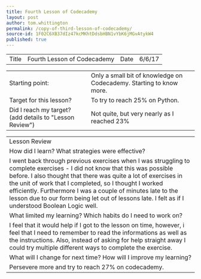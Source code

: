 ```yaml
---
title: Fourth Lesson of Codecademy
layout: post
author: tom.whittington
permalink: /copy-of-third-lesson-of-codecademy/
source-id: 1F02C6XB37dIz47kcMKhtDdsbHBN1vYbK6jMGvAtykW4
published: true
---
```

<table>
  <tr>
    <td>Title</td>
    <td>Fourth Lesson of Codecademy</td>
    <td>Date</td>
    <td>6/6/17</td>
  </tr>
</table>


<table>
  <tr>
    <td>Starting point:</td>
    <td>Only a small bit of knowledge on Codecademy. Starting to know more. </td>
  </tr>
  <tr>
    <td>Target for this lesson?</td>
    <td>To try to reach 25% on Python.</td>
  </tr>
  <tr>
    <td>Did I reach my target? 
(add details to "Lesson Review")</td>
    <td>Not quite, but very nearly as I reached 23%</td>
  </tr>
</table>


<table>
  <tr>
    <td>Lesson Review</td>
  </tr>
  <tr>
    <td>How did I learn? What strategies were effective? </td>
  </tr>
  <tr>
    <td>I went back through previous exercises when I was struggling to complete exercises - I did not know that this was possible before. I also thought that there was quite a lot of exercises in the unit of work that I completed, so I thought I worked efficiently. Furthermore I was a couple of minutes late to the lesson due to our form being let out of lessons late. I felt as if I understood Boolean Logic well. </td>
  </tr>
  <tr>
    <td>What limited my learning? Which habits do I need to work on? </td>
  </tr>
  <tr>
    <td>I feel that it would help if I got to the lesson on time, however, i feel that I need to remember to read the informations as well as the instructions. Also, instead of asking for help straight away I could try multiple different ways to complete the exercise. </td>
  </tr>
  <tr>
    <td>What will I change for next time? How will I improve my learning?</td>
  </tr>
  <tr>
    <td>Persevere more and try to reach 27% on codecademy. </td>
  </tr>
</table>



